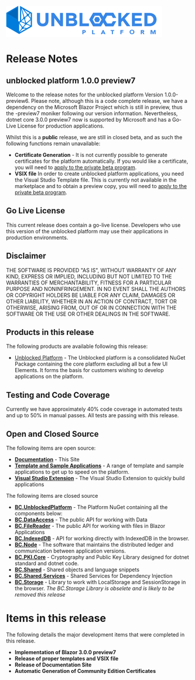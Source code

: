![Logo](./img/UPWT.png)
# Release Notes
## unblocked platform 1.0.0 preview7

Welcome to the release notes for the unblocked platform Version 1.0.0-preview6. Please note, although this is a code complete release, we have a dependency on the Microsoft Blazor Project which is still in preview, thus the -preview7 moniker following our version information. Nevertheless, dotnet core 3.0.0 preview7 now is supported by Microsoft and has a Go-Live License for production applications.

Whilst this is a **public** release, we are still in closed beta, and as such the following functions remain unavailable:

* **Certificate Generation** - It is not currently possible to generate certificates for the platform automatically. If you would like a certificate, you will need to [apply to the private beta program](https://mailchi.mp/747009030b07/unblockedplatformpreview).
* **VSIX file** In order to create unblocked platform applications, you need the Visual Studio Template file. This is currently not available in the marketplace and to obtain a preview copy, you will need to [apply to the private beta program](https://mailchi.mp/747009030b07/unblockedplatformpreview).

## Go Live License
This current release does contain a go-live license. Developers who use this version of the unblocked platform may use their applications in production environments.

## Disclaimer
THE SOFTWARE IS PROVIDED "AS IS", WITHOUT WARRANTY OF ANY KIND, EXPRESS OR IMPLIED, INCLUDING BUT NOT LIMITED TO THE WARRANTIES OF MERCHANTABILITY, FITNESS FOR A PARTICULAR PURPOSE AND NONINFRINGEMENT. IN NO EVENT SHALL THE AUTHORS OR COPYRIGHT HOLDERS BE LIABLE FOR ANY CLAIM, DAMAGES OR OTHER LIABILITY, WHETHER IN AN ACTION OF CONTRACT, TORT OR OTHERWISE, ARISING FROM, OUT OF OR IN CONNECTION WITH THE SOFTWARE OR THE USE OR OTHER DEALINGS IN THE SOFTWARE.

## Products in this release
The following products are available following this release:

* [Unblocked Platform](https://www.nuget.org/packages/BC.Platform) - The Unblocked platform is a consolidated NuGet Package containing the core platform excluding all but a few UI Elements. It forms the basis for customers wishing to develop applications on the platform.

## Testing and Code Coverage
Currently we have approximately 40% code coverage in automated tests and up to 50% in manual passes. All tests are passing with this release.
## Open and Closed Source
The following items are open source:

* **[Documentation](https://github.com/blockandchainco/documentation)** - This Site
* **[Template and Sample Applications](https://github.com/blockandchainco/UP.AppTemplate)** - A range of template and sample applications to get up to speed on the platform.
* **[Visual Studio Extension](https://github.com/blockandchainco/UP.VSExtension)** - The Visual Studio Extension to quickly build applications

The following items are closed source
* **[BC.UnblockedPlatform](https://www.nuget.org/packages/BC.UnblockedPlatform)** - The Platform NuGet containing all the components below:
* **[BC.DataAccess](./dataaccess.md)** - The public API for working with Data
* **[BC.FileReader](./filereader.md)** - The public API for working with files in Blazor Applications
* **[BC.IndexedDB](./indexeddb.md)** - API for working directly with IndexedDB in the browser.
* **[BC.Node](./node.md)** - The software that maintains the distributed ledger and communication between application versions.
* **[BC.PKI.Core](./pki.md)** - Cryptography and Public Key Library designed for dotnet standard and dotnet code.
* **[BC.Shared](./shared.md)** - Shared objects and language snippets
* **[BC.Shared.Services](./services.md)** - Shared Services for Dependency Injection
* **[BC.Storage](./storage.md)** - Library to work with LocalStorage and SessionStorage in the browser. *The BC.Storage Library is obselete and is likely to be removed this release*

# Items in this release
The following details the major development items that were completed in this release. 

* **Implementation of Blazor 3.0.0 preview7**
* **Release of proper templates and VSIX file**
* **Release of Documentation Site**
* **Automatic Generation of Community Edition Certificates**